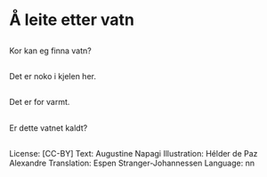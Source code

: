 # Å leite etter vatn

##
Kor kan eg finna vatn?

##
Det er noko i kjelen her.

##
Det er for varmt.

##
Er dette vatnet kaldt?

##
 License: [CC-BY]
 Text: Augustine Napagi
 Illustration: Hélder de Paz Alexandre
 Translation: Espen Stranger-Johannessen
 Language: nn
